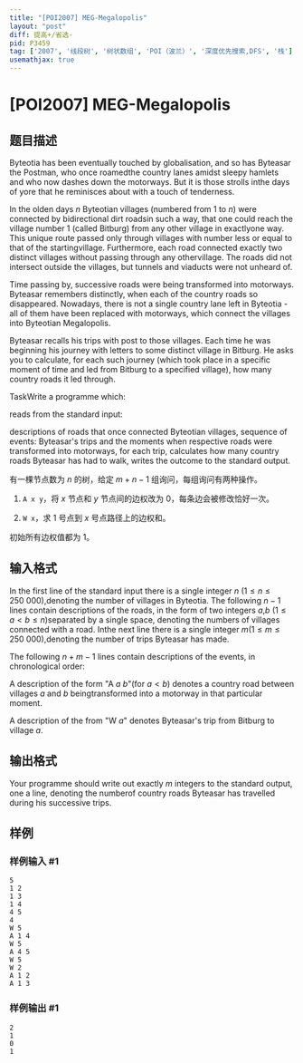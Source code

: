 ```yaml
---
title: "[POI2007] MEG-Megalopolis"
layout: "post"
diff: 提高+/省选-
pid: P3459
tag: ['2007', '线段树', '树状数组', 'POI（波兰）', '深度优先搜索,DFS', '栈']
usemathjax: true
---
```


# [POI2007] MEG-Megalopolis
## 题目描述

Byteotia has been eventually touched by globalisation, and so has Byteasar the Postman, who once roamedthe country lanes amidst sleepy hamlets and who now dashes down the motorways. But it is those strolls inthe days of yore that he reminisces about with a touch of tenderness.

In the olden days $n$ Byteotian villages (numbered from $1$ to $n$) were connected by bidirectional dirt roadsin such a way, that one could reach the village number $1$ (called Bitburg) from any other village in exactlyone way. This unique route passed only through villages with number less or equal to that of the startingvillage. Furthermore, each road connected exactly two distinct villages without passing through any othervillage. The roads did not intersect outside the villages, but tunnels and viaducts were not unheard of.

Time passing by, successive roads were being transformed into motorways. Byteasar remembers distinctly,  when each of the country roads so disappeared. Nowadays, there is not a single country lane left  in Byteotia - all of them have been replaced with motorways, which connect the villages into Byteotian  Megalopolis.

Byteasar recalls his trips with post to those villages. Each time he was beginning his journey with letters  to some distinct village in Bitburg. He asks you to calculate, for each such journey (which took place in a      specific moment of time and led from Bitburg to a specified village), how many country roads it led through.

TaskWrite a programme which:

reads from the standard input:

descriptions of roads that once connected Byteotian villages,    sequence of events: Byteasar's trips and the moments when respective roads were transformed    into motorways,            for each trip, calculates how many country roads Byteasar has had to walk,        writes the outcome to the standard output.


有一棵节点数为 $n$ 的树，给定 $m + n - 1$ 组询问，每组询问有两种操作。

1. `A x y`，将 $x$ 节点和 $y$ 节点间的边权改为 $0$，每条边会被修改恰好一次。

2. `W x`，求 $1$ 号点到 $x$ 号点路径上的边权和。

初始所有边权值都为 $1$。
## 输入格式

In the first line of the standard input there is a single integer $n$ ($1\le n\le 250\ 000$),denoting the number of villages in Byteotia. The following $n-1$ lines contain descriptions of the roads, in the form of two integers $a$,$b$ ($1\le a<b\le n$)separated by a single space, denoting the numbers of villages connected with a road. Inthe next line there is a single integer $m$($1\le m\le 250\ 000$),denoting the number of trips Byteasar has made.

The following $n+m-1$ lines contain descriptions of the events, in chronological order:

A description of the form "A $a$ $b$"(for $a<b$) denotes a country road between villages $a$ and $b$ beingtransformed into a motorway in that particular moment.

A description of the from "W $a$" denotes Byteasar's trip from Bitburg to village $a$.

## 输出格式

Your programme should write out exactly $m$ integers to the standard output, one a line, denoting the numberof country roads Byteasar has travelled during his successive trips.

## 样例

### 样例输入 #1
```
5
1 2
1 3
1 4
4 5
4
W 5
A 1 4
W 5
A 4 5
W 5
W 2
A 1 2
A 1 3
```
### 样例输出 #1
```
2
1
0
1
```
